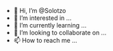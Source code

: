 - 👋 Hi, I’m @Solotzo
- 👀 I’m interested in ...
- 🌱 I’m currently learning ...
- 💞️ I’m looking to collaborate on ...
- 📫 How to reach me ...

<!---
Solotzo/Solotzo is a ✨ special ✨ repository because its `README.md` (this file) appears on your GitHub profile.
You can click the Preview link to take a look at your changes.
--->
